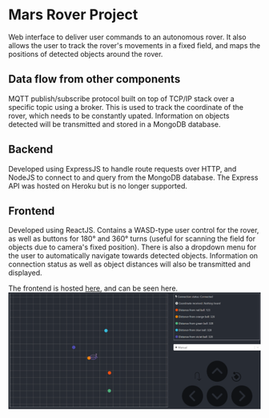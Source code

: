 # Mars Rover Project

Web interface to deliver user commands to an autonomous rover. It also allows the user to track the rover's movements in a fixed field, and maps the positions of detected objects around the rover.

## Data flow from other components

MQTT publish/subscribe protocol built on top of TCP/IP stack over a specific topic using a broker. This is used to track the coordinate of the rover, which needs to be constantly upated. Information on objects detected will be transmitted and stored in a MongoDB database.

## Backend

Developed using ExpressJS to handle route requests over HTTP, and NodeJS to connect to and query from the MongoDB database. The Express API was hosted on Heroku but is no longer supported.

## Frontend

Developed using ReactJS. Contains a WASD-type user control for the rover, as well as buttons for 180° and 360° turns (useful for scanning the field for objects due to camera's fixed position). There is also a dropdown menu for the user to automatically navigate towards detected objects. Information on connection status as well as object distances will also be transmitted and displayed.

The frontend is hosted [here](https://laughing-kare-b5e7a5.netlify.app/), and can be seen here.
![frontend](frontend_img.PNG)
